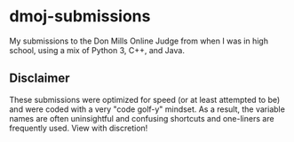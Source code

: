 # dmoj-submissions
My submissions to the Don Mills Online Judge from when I was in high school, using a mix of Python 3, C++, and Java.

## Disclaimer
These submissions were optimized for speed (or at least attempted to be) and were coded with a very "code golf-y" mindset. As a result, the variable names are often uninsightful and confusing shortcuts and one-liners are frequently used. View with discretion!

